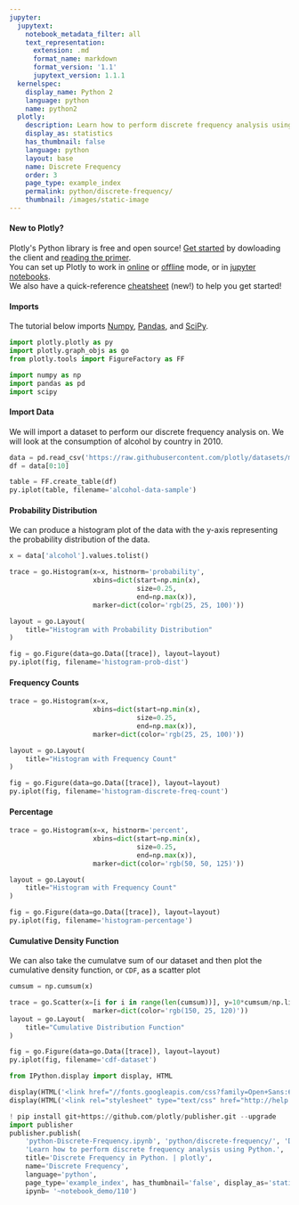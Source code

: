 ```yaml
---
jupyter:
  jupytext:
    notebook_metadata_filter: all
    text_representation:
      extension: .md
      format_name: markdown
      format_version: '1.1'
      jupytext_version: 1.1.1
  kernelspec:
    display_name: Python 2
    language: python
    name: python2
  plotly:
    description: Learn how to perform discrete frequency analysis using Python.
    display_as: statistics
    has_thumbnail: false
    language: python
    layout: base
    name: Discrete Frequency
    order: 3
    page_type: example_index
    permalink: python/discrete-frequency/
    thumbnail: /images/static-image
---
```


#### New to Plotly?
Plotly's Python library is free and open source! [Get started](https://plot.ly/python/getting-started/) by dowloading the client and [reading the primer](https://plot.ly/python/getting-started/).
<br>You can set up Plotly to work in [online](https://plot.ly/python/getting-started/#initialization-for-online-plotting) or [offline](https://plot.ly/python/getting-started/#initialization-for-offline-plotting) mode, or in [jupyter notebooks](https://plot.ly/python/getting-started/#start-plotting-online).
<br>We also have a quick-reference [cheatsheet](https://images.plot.ly/plotly-documentation/images/python_cheat_sheet.pdf) (new!) to help you get started!


#### Imports
The tutorial below imports [Numpy](http://www.numpy.org/), [Pandas](https://plot.ly/pandas/intro-to-pandas-tutorial/), and [SciPy](https://www.scipy.org/).

```python
import plotly.plotly as py
import plotly.graph_objs as go
from plotly.tools import FigureFactory as FF

import numpy as np
import pandas as pd
import scipy
```

#### Import Data


We will import a dataset to perform our discrete frequency analysis on. We will look at the consumption of alcohol by country in 2010.

```python
data = pd.read_csv('https://raw.githubusercontent.com/plotly/datasets/master/2010_alcohol_consumption_by_country.csv')
df = data[0:10]

table = FF.create_table(df)
py.iplot(table, filename='alcohol-data-sample')
```

#### Probability Distribution


We can produce a histogram plot of the data with the y-axis representing the probability distribution of the data.

```python
x = data['alcohol'].values.tolist()

trace = go.Histogram(x=x, histnorm='probability',
                     xbins=dict(start=np.min(x),
                                size=0.25,
                                end=np.max(x)),
                     marker=dict(color='rgb(25, 25, 100)'))

layout = go.Layout(
    title="Histogram with Probability Distribution"
)

fig = go.Figure(data=go.Data([trace]), layout=layout)
py.iplot(fig, filename='histogram-prob-dist')
```

#### Frequency Counts

```python
trace = go.Histogram(x=x,
                     xbins=dict(start=np.min(x),
                                size=0.25,
                                end=np.max(x)),
                     marker=dict(color='rgb(25, 25, 100)'))

layout = go.Layout(
    title="Histogram with Frequency Count"
)

fig = go.Figure(data=go.Data([trace]), layout=layout)
py.iplot(fig, filename='histogram-discrete-freq-count')
```

#### Percentage

```python
trace = go.Histogram(x=x, histnorm='percent',
                     xbins=dict(start=np.min(x),
                                size=0.25,
                                end=np.max(x)),
                     marker=dict(color='rgb(50, 50, 125)'))

layout = go.Layout(
    title="Histogram with Frequency Count"
)

fig = go.Figure(data=go.Data([trace]), layout=layout)
py.iplot(fig, filename='histogram-percentage')
```

#### Cumulative Density Function


We can also take the cumulatve sum of our dataset and then plot the cumulative density function, or `CDF`, as a scatter plot

```python
cumsum = np.cumsum(x)

trace = go.Scatter(x=[i for i in range(len(cumsum))], y=10*cumsum/np.linalg.norm(cumsum),
                     marker=dict(color='rgb(150, 25, 120)'))
layout = go.Layout(
    title="Cumulative Distribution Function"
)

fig = go.Figure(data=go.Data([trace]), layout=layout)
py.iplot(fig, filename='cdf-dataset')
```

```python
from IPython.display import display, HTML

display(HTML('<link href="//fonts.googleapis.com/css?family=Open+Sans:600,400,300,200|Inconsolata|Ubuntu+Mono:400,700" rel="stylesheet" type="text/css" />'))
display(HTML('<link rel="stylesheet" type="text/css" href="http://help.plot.ly/documentation/all_static/css/ipython-notebook-custom.css">'))

! pip install git+https://github.com/plotly/publisher.git --upgrade
import publisher
publisher.publish(
    'python-Discrete-Frequency.ipynb', 'python/discrete-frequency/', 'Discrete Frequency | plotly',
    'Learn how to perform discrete frequency analysis using Python.',
    title='Discrete Frequency in Python. | plotly',
    name='Discrete Frequency',
    language='python',
    page_type='example_index', has_thumbnail='false', display_as='statistics', order=3,
    ipynb= '~notebook_demo/110')
```

```python

```
